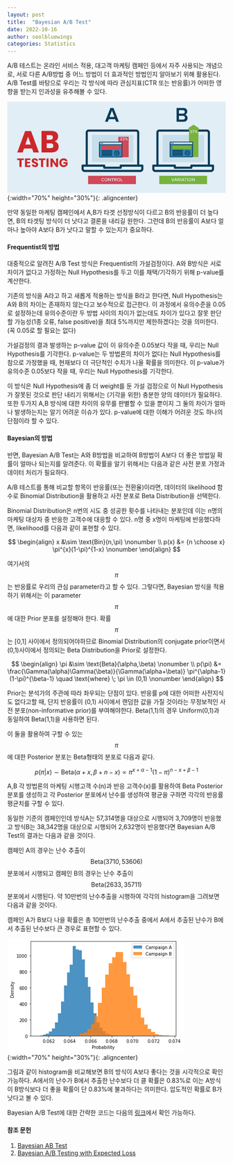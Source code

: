 ```yaml
---
layout: post
title:  "Bayesian A/B Test"
date: 2022-10-16
author: seolbluewings
categories: Statistics
---
```


A/B 테스트는 온라인 서비스 적용, 대고객 마케팅 캠페인 등에서 자주 사용되는 개념으로, 서로 다른 A/B방법 중 어느 방법이 더 효과적인 방법인지 알아보기 위해 활용된다. A/B Test를 바탕으로 우리는 각 방식에 따라 관심지표(CTR 또는 반응률)가 어떠한 영향을 받는지 인과성을 유추해볼 수 있다.


![ABTEST](https://github.com/seolbluewings/seolbluewings.github.io/blob/master/assets/ab_test.jpg?raw=true){:width="70%" height="30%"}{: .aligncenter}


만약 동일한 마케팅 캠페인에서 A,B가 타겟 선정방식이 다르고 B의 반응률이 더 높다면, B의 타겟팅 방식이 더 낫다고 결론을 내리길 원한다. 그런데 B의 반응률이 A보다 얼마나 높아야 A보다 B가 낫다고 말할 수 있는지가 중요하다.

#### Frequentist의 방법

대중적으로 알려진 A/B Test 방식은 Frequentist의 가설검정이다. A와 B방식은 서로 차이가 없다고 가정하는 Null Hypothesis를 두고 이를 채택/기각하기 위해 p-value를 계산한다.

기존의 방식을 A라고 하고 새롭게 적용하는 방식을 B라고 한다면, Null Hypothesis는 A와 B의 차이는 존재하지 않는다고 보수적으로 접근한다. 이 과정에서 유의수준을 0.05로 설정하는데 유의수준이란 두 방법 사이의 차이가 없는데도 차이가 있다고 잘못 판단할 가능성(1종 오류, false positive)을 최대 5%까지만 제한하겠다는 것을 의미한다. (꼭 0.05로 할 필요는 없다)

가설검정의 결과 발생하는 p-value 값이 이 유의수준 0.05보다 작을 때, 우리는 Null Hypothesis를 기각한다. p-value는 두 방법론의 차이가 없다는 Null Hypothesis를 참으로 가정했을 때, 현재보다 더 극단적인 수치가 나올 확률을 의미한다. 이 p-value가 유의수준 0.05보다 작을 때, 우리는 Null Hypothesis를 기각한다.

이 방식은 Null Hypothesis에 좀 더 weight를 둔 가설 검정으로 이 Null Hypothesis가 잘못된 것으로 판단 내리기 위해서는 (기각을 위한) 충분한 양의 데이터가 필요하다. 또한 두가지 A,B 방식에 대한 차이의 유무를 판별할 수 있을 뿐이지 그 둘의 차이가 얼마나 발생하는지는 알기 어려운 이슈가 있다. p-value에 대한 이해가 어려운 것도 하나의 단점이라 할 수 있다.

#### Bayesian의 방법

반면, Bayesian A/B Test는 A와 B방법을 비교하여 B방법이 A보다 더 좋은 방법일 확률이 얼마나 되는지를 알려준다. 이 확률을 알기 위해서는 다음과 같은 사전 분포 가정과 데이터 처리가 필요하다.

A/B 테스트를 통해 비교할 항목이 반응률(또는 전환율)이라면, 데이터의 likelihood 함수로 Binomial Distribution을 활용하고 사전 분포로 Beta Distribution을 선택한다.

Binomial Distribution은 n번의 시도 중 성공한 횟수를 나타내는 분포인데 이는 n명의 마케팅 대상자 중 반응한 고객수에 대응할 수 있다. n명 중 x명이 마케팅에 반응했다하면, likelihood를 다음과 같이 표현할 수 있다.

$$
\begin{align}
x &\sim \text{Bin}(n,\pi) \nonumber \\
p(x) &= {n \choose x} \pi^{x}(1-\pi)^{1-x} \nonumber
\end{align}
$$

여기서의 $$\pi$$는 반응률로 우리의 관심 parameter라고 할 수 있다. 그렇다면, Bayesian 방식을 적용하기 위해서는 이 parameter $$\pi$$에 대한 Prior 분포를 설정해야 한다. 확률 $$\pi$$는 [0,1] 사이에서 정의되어야하므로 Binomial Distribution의 conjugate prior이면서 (0,1)사이에서 정의되는 Beta Distribution을 Prior로 설정한다.

$$
\begin{align}
\pi &\sim \text{Beta}(\alpha,\beta) \nonumber \\
p(\pi) &= \frac{\Gamma(\alpha)\Gamma(\beta)}{\Gamma(\alpha+\beta)} \pi^{\alpha-1}(1-\pi)^{\beta-1} \quad \text{where} \; \pi \in (0,1) \nonumber
\end{align}
$$

Prior는 분석가의 주관에 따라 좌우되는 단점이 있다. 반응률 p에 대한 어떠한 사전지식도 없다고할 때, 단지 반응률이 (0,1) 사이에서 랜덤한 값을 가질 것이라는 무정보적인 사전 분포(non-informative prior)를 부여해야한다. Beta(1,1)의 경우 Uniform(0,1)과 동일하여 Beta(1,1)을 사용하면 된다.

이 둘을 활용하여 구할 수 있는 $$\pi$$에 대한 Posterior 분포는 Beta형태의 분포로 다음과 같다.

$$
p(\pi\vert x) \sim \text{Beta}(\alpha+x, \beta+n-x) \propto \pi^{x+\alpha-1}(1-\pi)^{n-x+\beta-1}
$$

A,B 각 방법론의 마케팅 시행고객 수(n)과 반응 고객수(x)를 활용하여 Beta Posterior 분포를 생성하고 각 Posterior 분포에서 난수를 생성하여 평균을 구하면 각각의 반응률 평균치를 구할 수 있다.

동일한 기준의 캠페인인데 방식A는 57,314명을 대상으로 시행되어 3,709명이 반응했고 방식B는 38,342명을 대상으로 시행되어 2,632명이 반응했다면 Bayesian A/B Test의 결과는 다음과 같을 것이다.

캠페인 A의 경우는 난수 추출이 $$ \text{Beta}(3710,53606) $$ 분포에서 시행되고 캠페인 B의 경우는 난수 추출이 $$ \text{Beta}(2633,35711) $$ 분포에서 시행된다. 약 10만번의 난수추출을 시행하여 각각의 histogram을 그려보면 다음과 같을 것이다.

캠페인 A가 B보다 나을 확률은 총 10만번의 난수추출 중에서 A에서 추출된 난수가 B에서 추출된 난수보다 큰 경우로 표현할 수 있다.

![ABTEST](https://github.com/seolbluewings/seolbluewings.github.io/blob/master/assets/ab_test2.png?raw=true){:width="70%" height="30%"}{: .aligncenter}

그림과 같이 histogram을 비교해보면 B의 방식이 A보다 좋다는 것을 시각적으로 확인 가능하다. A에서의 난수가 B에서 추출한 난수보다 더 클 확률은 0.83\%로 이는 A방식이 B방식보다 더 좋을 확률이 단 0.83\%에 불과하다는 의미한다. 압도적인 확률로 B가 낫다고 볼 수 있다.









Bayesian A/B Test에 대한 간략한 코드는 다음의 [링크](https://github.com/seolbluewings/python_study/blob/master/01.study/bayesian_AB_test.py)에서 확인 가능하다.


#### 참조 문헌
1. [Bayesian AB Test](https://assaeunji.github.io/bayesian/2020-03-02-abtest/) <br>
2. [Bayesian A/B Testing with Expected Loss](https://miistillery.me/bayesian-ab-testing/)
